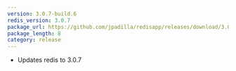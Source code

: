 ```yaml
---
version: 3.0.7-build.6
redis_version: 3.0.7
package_url: https://github.com/jpadilla/redisapp/releases/download/3.0.7-build.6/Redis.zip
package_length: 8
category: release
---
```

- Updates redis to 3.0.7

